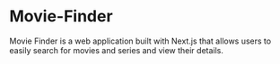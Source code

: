 # Movie-Finder
Movie Finder is a web application built with Next.js that allows users to easily search for movies and series and view their details.
